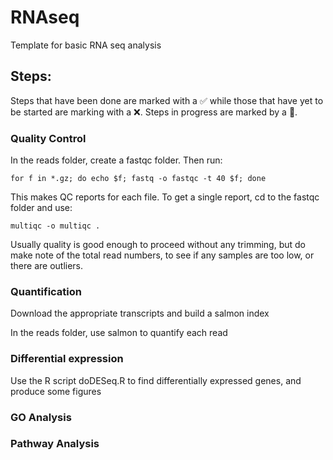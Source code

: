 # RNAseq
Template for basic RNA seq analysis


## Steps:

Steps that have been done are marked with a  :white_check_mark: while those that have yet to be started are marking with a  :x:. Steps in progress are marked by a :large_orange_diamond:.


### Quality Control
In the reads folder, create a fastqc folder. Then run:

```
for f in *.gz; do echo $f; fastq -o fastqc -t 40 $f; done
```

This makes QC reports for each file. To get a single report, cd to the fastqc folder and use:
```
multiqc -o multiqc .
```

Usually quality is good enough to proceed without any trimming, but do make note of the total read numbers, to see if any samples are too low, or there are outliers.

### Quantification

Download the appropriate transcripts and build a salmon index

In the reads folder, use salmon to quantify each read

### Differential expression

Use the R script doDESeq.R to find differentially expressed genes, and produce some figures

### GO Analysis

### Pathway Analysis

